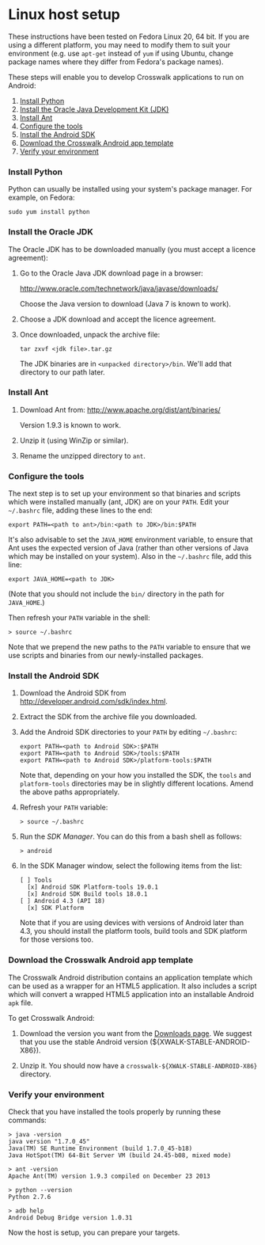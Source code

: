 # Linux host setup

These instructions have been tested on Fedora Linux 20, 64 bit. If you are using a different platform, you may need to modify them to suit your environment (e.g. use `apt-get` instead of `yum` if using Ubuntu, change package names where they differ from Fedora's package names).

These steps will enable you to develop Crosswalk applications to run on Android:

1.  [Install Python](#Install-Python)
2.  [Install the Oracle Java Development Kit (JDK)](#Install-the-Oracle-JDK)
3.  [Install Ant](#Install-Ant)
4.  [Configure the tools](#Configure-the-tools)
5.  [Install the Android SDK](#Install-the-Android-SDK)
6.  [Download the Crosswalk Android app template](#Download-the-Crosswalk-Android-app-template)
7.  [Verify your environment](#Verify-your-environment)

<h3 id="Install-Python">Install Python</h2>

Python can usually be installed using your system's package manager. For example, on Fedora:

    sudo yum install python

<h3 id="Install-the-Oracle-JDK">Install the Oracle JDK</h3>

The Oracle JDK has to be downloaded manually (you must accept a licence agreement):

1.  Go to the Oracle Java JDK download page in a browser:

    http://www.oracle.com/technetwork/java/javase/downloads/

    Choose the Java version to download (Java 7 is known to work).

2.  Choose a JDK download and accept the licence agreement.

3.  Once downloaded, unpack the archive file:

        tar zxvf <jdk file>.tar.gz

    The JDK binaries are in `<unpacked directory>/bin`. We'll add that directory to our path later.

<h3 id="Install-Ant">Install Ant</h3>

1.  Download Ant from: http://www.apache.org/dist/ant/binaries/

    Version 1.9.3 is known to work.

2.  Unzip it (using WinZip or similar).

3.  Rename the unzipped directory to `ant`.

<h3 id="Configure-the-tools">Configure the tools</h3>

The next step is to set up your environment so that binaries and scripts which were installed manually (ant, JDK) are on your `PATH`. Edit your `~/.bashrc` file, adding these lines to the end:

    export PATH=<path to ant>/bin:<path to JDK>/bin:$PATH

It's also advisable to set the `JAVA_HOME` environment variable, to ensure that Ant uses the expected version of Java (rather than other versions of Java which may be installed on your system). Also in the `~/.bashrc` file, add this line:

    export JAVA_HOME=<path to JDK>

(Note that you should not include the `bin/` directory in the path for `JAVA_HOME`.)

Then refresh your `PATH` variable in the shell:

    > source ~/.bashrc

Note that we prepend the new paths to the `PATH` variable to ensure that we use scripts and binaries from our newly-installed packages.

<h3 id="Install-the-Android-SDK">Install the Android SDK</h3>

1.  Download the Android SDK from <a href='http://developer.android.com/sdk/index.html' target='_blank'>http://developer.android.com/sdk/index.html</a>.

2.  Extract the SDK from the archive file you downloaded.

3.  Add the Android SDK directories to your `PATH` by editing `~/.bashrc`:

        export PATH=<path to Android SDK>:$PATH
        export PATH=<path to Android SDK>/tools:$PATH
        export PATH=<path to Android SDK>/platform-tools:$PATH

    Note that, depending on your how you installed the SDK, the `tools` and `platform-tools` directories may be in slightly different locations. Amend the above paths appropriately.

4.  Refresh your `PATH` variable:

        > source ~/.bashrc

5.  Run the *SDK Manager*. You can do this from a bash shell as follows:

        > android

6.  In the SDK Manager window, select the following items from the list:

        [ ] Tools
          [x] Android SDK Platform-tools 19.0.1
          [x] Android SDK Build tools 18.0.1
        [ ] Android 4.3 (API 18)
          [x] SDK Platform

    Note that if you are using devices with versions of Android later than 4.3, you should install the platform tools, build tools and SDK platform for those versions too.

<h3 id="Download-the-Crosswalk-Android-app-template">Download the Crosswalk Android app template</h3>

The Crosswalk Android distribution contains an application template which can be used as a wrapper for an HTML5 application. It also includes a script which will convert a wrapped HTML5 application into an installable Android `apk` file.

To get Crosswalk Android:

1.  Download the version you want from the [Downloads page](/documentation/downloads.html). We suggest that you use the stable Android version (${XWALK-STABLE-ANDROID-X86}).

2.  Unzip it. You should now have a `crosswalk-${XWALK-STABLE-ANDROID-X86}` directory.

<h3 id="Verify-your-environment">Verify your environment</h3>

Check that you have installed the tools properly by running these commands:

    > java -version
    java version "1.7.0_45"
    Java(TM) SE Runtime Environment (build 1.7.0_45-b18)
    Java HotSpot(TM) 64-Bit Server VM (build 24.45-b08, mixed mode)

    > ant -version
    Apache Ant(TM) version 1.9.3 compiled on December 23 2013

    > python --version
    Python 2.7.6

    > adb help
    Android Debug Bridge version 1.0.31


Now the host is setup, you can prepare your targets.

